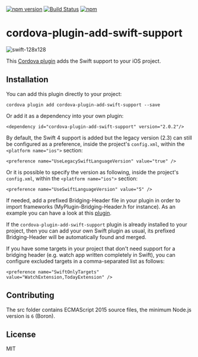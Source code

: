 [![npm version](https://badge.fury.io/js/cordova-plugin-add-swift-support.svg)](https://badge.fury.io/js/cordova-plugin-add-swift-support) [![Build Status](https://travis-ci.org/akofman/cordova-plugin-add-swift-support.svg?branch=master)](https://travis-ci.org/akofman/cordova-plugin-add-swift-support) [![npm](https://img.shields.io/npm/dm/cordova-plugin-add-swift-support.svg)]()

# cordova-plugin-add-swift-support

![swift-128x128](https://cloud.githubusercontent.com/assets/579922/15999501/79196b48-3146-11e6-836e-061a7ef53571.png)

This [Cordova plugin](https://www.npmjs.com/package/cordova-plugin-add-swift-support) adds the Swift support to your iOS project.

## Installation

You can add this plugin directly to your project:

`cordova plugin add cordova-plugin-add-swift-support --save`

Or add it as a dependency into your own plugin:

`<dependency id="cordova-plugin-add-swift-support" version="2.0.2"/>`

By default, the Swift 4 support is added but the legacy version (2.3) can still be configured as a preference, inside the project's `config.xml`, within the `<platform name="ios">` section:

`<preference name="UseLegacySwiftLanguageVersion" value="true" />`

Or it is possible to specify the version as following, inside the project's `config.xml`, within the `<platform name="ios">` section:

`<preference name="UseSwiftLanguageVersion" value="5" />`

If needed, add a prefixed Bridging-Header file in your plugin in order to import frameworks (MyPlugin-Bridging-Header.h for instance).
As an example you can have a look at this [plugin](https://github.com/akofman/cordova-plugin-permissionScope).

If the `cordova-plugin-add-swift-support` plugin is already installed to your project, then you can add your own Swift plugin as usual, its prefixed Bridging-Header will be automatically found and merged.

If you have some targets in your project that don't need support for a bridging header (e.g. watch app written completely in Swift), you can configure excluded targets in a comma-separated list as follows:

`<preference name="SwiftOnlyTargets" value="WatchExtension,TodayExtension" />`

## Contributing

The src folder contains ECMAScript 2015 source files, the minimum Node.js version is `6` (Boron).

## License

MIT
